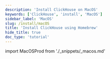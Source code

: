 ```yaml
---
description: 'Install ClickHouse on MacOS'
keywords: ['ClickHouse', 'install', 'MacOS']
sidebar_label: 'MacOS'
slug: /install/macOS
title: 'Install ClickHouse using Homebrew'
hide_title: true
doc_type: 'tutorial'
---
```


import MacOSProd from './_snippets/_macos.md'

<MacOSProd/>
